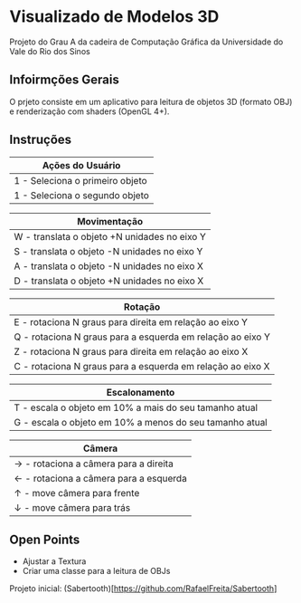 # Visualizado de Modelos 3D

Projeto do Grau A da cadeira de Computação Gráfica da Universidade do Vale do Rio dos Sinos

## Infoirmções Gerais

O prjeto consiste em um aplicativo para leitura de objetos 3D (formato OBJ) e renderização com shaders (OpenGL 4+).

## Instruções

|                 Ações do Usuário                           |
-------------------------------------------------------------|
| 1 - Seleciona o primeiro objeto                            |
| 1 - Seleciona o segundo objeto                             |

|                 Movimentação                               |
-------------------------------------------------------------|
| W - translata o objeto +N unidades no eixo Y               |
| S - translata o objeto -N unidades no eixo Y               |
| A - translata o objeto -N unidades no eixo X               |
| D - translata o objeto +N unidades no eixo X               |

|                 Rotação                                    |
-------------------------------------------------------------|
| E - rotaciona N graus para direita em relação ao eixo Y    |
| Q - rotaciona N graus para a esquerda em relação ao eixo Y |
| Z - rotaciona N graus para direita em relação ao eixo X    |
| C - rotaciona N graus para a esquerda em relação ao eixo X |

|                Escalonamento                               |
-------------------------------------------------------------|
| T - escala o objeto em 10% a mais do seu tamanho atual     | 
| G - escala o objeto em 10% a menos do seu tamanho atual    |

|                 Câmera                                     |
-------------------------------------------------------------|
| → - rotaciona a câmera para a direita                      |
| ← - rotaciona a câmera para a esquerda                     |
| ↑ - move câmera para frente                                |
| ↓ - move câmera para trás                                  |

## Open Points

  - Ajustar a Textura
  - Criar uma classe para a leitura de OBJs


Projeto inicial: (Sabertooth)[https://github.com/RafaelFreita/Sabertooth]